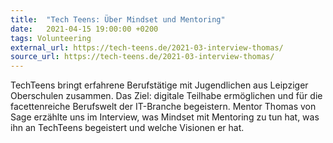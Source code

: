 ```yaml
---
title:  "Tech Teens: Über Mindset und Mentoring"
date:   2021-04-15 19:00:00 +0200
tags: Volunteering
external_url: https://tech-teens.de/2021-03-interview-thomas/
source_url: https://tech-teens.de/2021-03-interview-thomas/
---
```


TechTeens bringt erfahrene Berufstätige mit Jugendlichen aus Leipziger Oberschulen zusammen. Das Ziel: digitale Teilhabe ermöglichen und für die facettenreiche Berufswelt der IT-Branche begeistern. Mentor Thomas von Sage erzählte uns im Interview, was Mindset mit Mentoring zu tun hat, was ihn an TechTeens begeistert und welche Visionen er hat.
